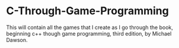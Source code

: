 # C-Through-Game-Programming

This will contain all the games that I create as I go through the book, beginning c++ though game programming, third edition,
by Michael Dawson. 
